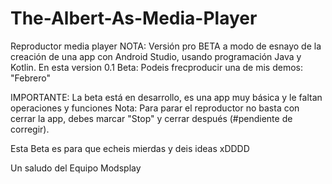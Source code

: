 # The-Albert-As-Media-Player
Reproductor media player
NOTA:
Versión pro BETA a modo de esnayo de la creación de una app con Android Studio, usando programación Java y Kotlin.
En esta version 0.1 Beta:
Podeis frecproducir una de mis demos: "Febrero"

IMPORTANTE:
La beta está en desarrollo, es una app muy básica y le faltan operaciones y funciones
Nota: Para parar el reproductor no basta con cerrar la app, debes marcar "Stop" y cerrar después (#pendiente de corregir).

Esta Beta es para que echeis mierdas y deis ideas xDDDD


Un saludo del
Equipo Modsplay

